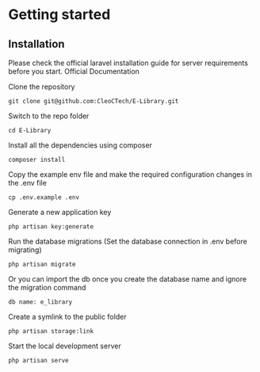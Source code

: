 # Getting started

## Installation
Please check the official laravel installation guide for server requirements before you start. Official Documentation

Clone the repository

    git clone git@github.com:CleoCTech/E-Library.git

Switch to the repo folder

    cd E-Library
Install all the dependencies using composer

    composer install
Copy the example env file and make the required configuration changes in the .env file

    cp .env.example .env
Generate a new application key

    php artisan key:generate

Run the database migrations (Set the database connection in .env before migrating)

    php artisan migrate
Or you can import the db once you create the database name and ignore the migration command
    
    db name: e_library

Create a symlink to the public folder

    php artisan storage:link

Start the local development server

    php artisan serve
